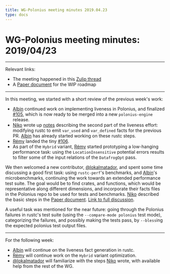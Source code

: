 ```yaml
---
title: WG-Polonius meeting minutes 2019.04.23
type: docs
---
```

# WG-Polonius meeting minutes: 2019/04/23
---

Relevant links:
- The meeting happened in this [Zulip thread](https://rust-lang.zulipchat.com/#narrow/stream/186049-t-compiler.2Fwg-polonius/topic/meeting.202019.2E04.2E23)
- A [Paper document](https://paper.dropbox.com/doc/Polonius-Roadmap--AY6C806s~AZK~e7wagmys2_wAg-hk3a9ynduUN2gk1A0NNTF) for the WIP roadmap

---

In this meeting, we started with a short review of the previous week's work:
- [Albin] continued work on implementing liveness in Polonius, and finalized [#105](https://github.com/rust-lang/polonius/pull/105), which is now ready to be merged into a new `polonius-engine` release.
- [Niko] wrote up [notes](https://github.com/rust-lang/polonius/issues/104#issuecomment-485011791) describing the second part of the liveness effort: modifying rustc to emit `var_used` and `var_defined` facts for the previous PR. [Albin] has already started working on these rustc steps.
- [Rémy] landed the tiny [#106](https://github.com/rust-lang/polonius/pull/106).
- As part of the `Hybrid` variant, [Rémy] started prototyping a low-hanging performance task: using the `LocationInsensitive` potential errors results to filter some of the input relations of the `DatafrogOpt` pass.

We then welcomed a new contributor, [@lokalmatador], and spent some time discussing a good first task: using `rustc-perf`'s benchmarks, and [Albin]'s microbenchmarks, continuing the work towards an extended performance test suite. The goal would be to find crates, and functions, which would be representative along different dimensions, and incorporate their facts files in the Polonius repo to be used for tests and benchmarks. [Niko] described the basic steps in the [Paper document](https://paper.dropbox.com/doc/Polonius-Roadmap--Abw5txE2EuUEhL3E1CMrnzuWAg-hk3a9ynduUN2gk1A0NNTF#:uid=627651028890979090145392&h2=Benchmarking-suite).
[Link to full discussion](https://rust-lang.zulipchat.com/#narrow/stream/186049-t-compiler.2Fwg-polonius/topic/meeting.202019.2E04.2E23/near/164021731).

A useful task was mentioned for the near future: going through the Polonius failures in rustc's test suite (using the `--compare-mode polonius` test mode), categorizing the failures, and possibly making the tests pass, by `--bless`ing the expected polonius test output files. 

----
For the following week:
- [Albin] will continue on the liveness fact generation in rustc.
- [Rémy] will continue work on the `Hybrid` variant optimization.
- [@lokalmatador] will familiarize with the steps [Niko] wrote, with available help from the rest of the WG.

[Albin]: https://github.com/albins
[Niko]: https://github.com/nikomatsakis
[Rémy]: https://github.com/lqd
[@lokalmatador]: https://github.com/lokalmatador